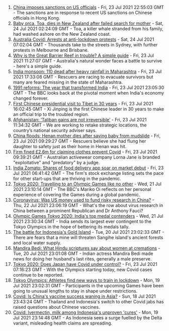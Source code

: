 1. [China imposes sanctions on US officials](https://www.bbc.co.uk/news/world-asia-china-57950720) - Fri, 23 Jul 2021 22:55:03 GMT - The sanctions are in response to recent US sanctions on Chinese officials in Hong Kong.
2. [Baby orca, Toa, dies in New Zealand after failed search for mother](https://www.bbc.co.uk/news/world-asia-57950919) - Sat, 24 Jul 2021 02:24:09 GMT - Toa, a killer whale stranded from his family, had washed ashore on the New Zealand coast.
3. [Australia Covid: Arrests at anti-lockdown protests](https://www.bbc.co.uk/news/world-australia-57952516) - Sat, 24 Jul 2021 07:02:04 GMT - Thousands take to the streets in Sydney, with further protests in Melbourne and Brisbane.
4. [Why is the Great Barrier Reef in trouble? A simple guide](https://www.bbc.co.uk/news/world-australia-57938858) - Fri, 23 Jul 2021 11:27:07 GMT - Australia's natural wonder faces a battle to survive - here's a simple guide.
5. [India monsoon: 110 dead after heavy rainfall in Maharashtra](https://www.bbc.co.uk/news/world-asia-india-57938839) - Fri, 23 Jul 2021 17:33:08 GMT - Rescuers are racing to evacuate survivors but many are feared missing in the state of Maharashtra.
6. [1991 reforms: The year that transformed India](https://www.bbc.co.uk/news/world-asia-india-57939341) - Fri, 23 Jul 2021 23:05:30 GMT - The BBC looks back at the pivotal moment when India's economy changed forever.
7. [First Chinese presidential visit to Tibet in 30 years](https://www.bbc.co.uk/news/world-asia-china-57941893) - Fri, 23 Jul 2021 16:02:45 GMT - Xi Jinping is the first Chinese leader in 30 years to make an official trip to the troubled region.
8. [Afghanistan: ‘Taliban gains are not irreversible’](https://www.bbc.co.uk/news/world-asia-57940851) - Fri, 23 Jul 2021 11:34:32 GMT - We are working to retake strategic locations, the country’s national security adviser says.
9. [China floods: Henan mother dies after saving baby from mudslide](https://www.bbc.co.uk/news/world-asia-china-57897474) - Fri, 23 Jul 2021 09:29:27 GMT - Rescuers believe she had flung her daughter to safety just as their home in Henan was hit.
10. [Firm fined £2.6m for claiming clothes prevent Covid](https://www.bbc.co.uk/news/business-57940657) - Fri, 23 Jul 2021 09:39:21 GMT - Australian activewear company Lorna Jane is branded "exploitative" and "predatory" by a judge.
11. [India Zomato: Shares of food delivery app soar on market debut](https://www.bbc.co.uk/news/business-57938217) - Fri, 23 Jul 2021 06:41:42 GMT - The firm's stock exchange listing sets the pace for other start-ups that are thriving in the pandemic.
12. [Tokyo 2020: Travelling to an Olympic Games like no other](https://www.bbc.co.uk/news/world-asia-57913517) - Wed, 21 Jul 2021 23:10:14 GMT - The BBC's Mariko Oi reflects on her personal experience of covering the Games during a global pandemic.
13. [Coronavirus: Was US money used to fund risky research in China?](https://www.bbc.co.uk/news/57932699) - Thu, 22 Jul 2021 23:06:19 GMT - What's the row about virus research in China between a prominent Republican and Dr Anthony Fauci?
14. [Olympic Games Tokyo 2020: India's top medal contenders](https://www.bbc.co.uk/news/world-asia-india-57913544) - Wed, 21 Jul 2021 23:30:34 GMT - India sends its largest ever contingent to the Tokyo Olympics in the hope of bettering its medals tally.
15. [The battle for Indonesia's Gold Island](https://www.bbc.co.uk/news/world-asia-57902815) - Tue, 20 Jul 2021 23:02:33 GMT - There are fears that a mine will threaten Sangihe island's ancient forests and local water supply.
16. [Mandira Bedi: What Hindu scriptures say about women at cremations](https://www.bbc.co.uk/news/world-asia-india-57894855) - Tue, 20 Jul 2021 23:01:08 GMT - Indian actress Mandira Bedi made news for doing her husband's last rites, generally a male preserve.
17. [Tokyo 2020: Does Japan have Covid under control?](https://www.bbc.co.uk/news/57556978) - Fri, 23 Jul 2021 07:16:23 GMT - With the Olympics starting today, new Covid cases continue to be reported.
18. [Tokyo Olympics: Athletes find new ways to train in lockdown](https://www.bbc.co.uk/news/world-asia-57887074) - Mon, 19 Jul 2021 23:02:31 GMT - Participants in the upcoming Games have been going to unusual lengths to stay in shape under restrictions.
19. [Covid: Is China's vaccine success waning in Asia?](https://www.bbc.co.uk/news/world-asia-57845644) - Sun, 18 Jul 2021 23:43:24 GMT - Thailand and Indonesia's switch to other Covid jabs has raised questions about Chinese vaccines.
20. [Covid: Ivermectin, milk among Indonesia's unproven 'cures'](https://www.bbc.co.uk/news/world-asia-pacific-57838033) - Mon, 19 Jul 2021 23:14:48 GMT - As Indonesia sees a surge fuelled by the Delta variant, misleading health claims are spreading.

